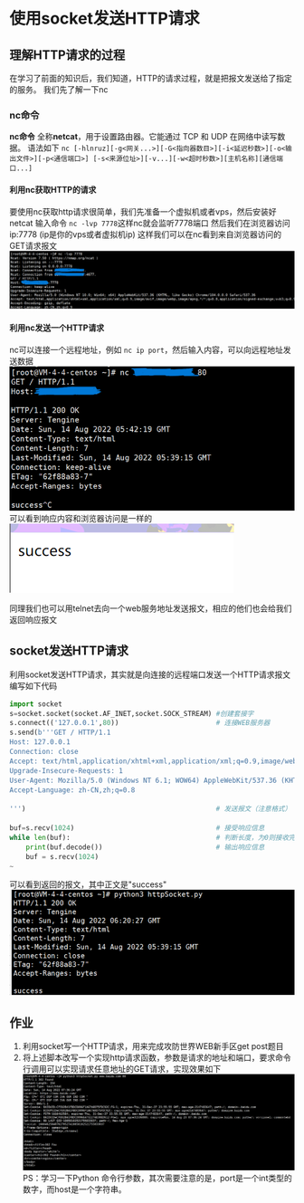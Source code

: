 # 使用socket发送HTTP请求
## 理解HTTP请求的过程
在学习了前面的知识后，我们知道，HTTP的请求过程，就是把报文发送给了指定的服务。
我们先了解一下nc
### nc命令
**nc命令** 全称**netcat**，用于设置路由器。它能通过 TCP 和 UDP 在网络中读写数据。
语法如下
`nc [-hlnruz][-g<网关...>][-G<指向器数目>][-i<延迟秒数>][-o<输出文件>][-p<通信端口>] [-s<来源位址>][-v...][-w<超时秒数>][主机名称][通信端口...]`
#### 利用nc获取HTTP的请求
要使用nc获取http请求很简单，我们先准备一个虚拟机或者vps，然后安装好netcat
输入命令 `nc -lvp 7778`这样nc就会监听7778端口
然后我们在浏览器访问 ip:7778 (ip是你的vps或者虚拟机ip)
这样我们可以在nc看到来自浏览器访问的GET请求报文
![image](../../assets/uTools_1660456202622.png)
#### 利用nc发送一个HTTP请求
nc可以连接一个远程地址，例如 `nc ip port`，然后输入内容，可以向远程地址发送数据
![image](../../assets/uTools_1660456349150.png)
可以看到响应内容和浏览器访问是一样的
![image](../../assets/Pasted_image_20220814135506.png)

同理我们也可以用telnet去向一个web服务地址发送报文，相应的他们也会给我们返回响应报文

## socket发送HTTP请求
利用socket发送HTTP请求，其实就是向连接的远程端口发送一个HTTP请求报文
编写如下代码
```python
import socket
s=socket.socket(socket.AF_INET,socket.SOCK_STREAM) #创建套接字
s.connect(('127.0.0.1',80))                        # 连接WEB服务器
s.send(b'''GET / HTTP/1.1
Host: 127.0.0.1
Connection: close
Accept: text/html,application/xhtml+xml,application/xml;q=0.9,image/webp,*/*;q=0.8
Upgrade-Insecure-Requests: 1
User-Agent: Mozilla/5.0 (Windows NT 6.1; WOW64) AppleWebKit/537.36 (KHTML, like Gecko) Chrome/45.0.2454.101 Safari/537.36
Accept-Language: zh-CN,zh;q=0.8

''')                                               # 发送报文（注意格式）

buf=s.recv(1024)                                   # 接受响应信息
while len(buf):                                    # 判断长度，为0则接收完
    print(buf.decode())                            # 输出响应信息
    buf = s.recv(1024)
~                        
```
可以看到返回的报文，其中正文是"success"
![image](../../assets/Pasted_image_20220814142039.png)

## 作业
1. 利用socket写一个HTTP请求，用来完成攻防世界WEB新手区get post题目
2. 将上述脚本改写一个实现http请求函数，参数是请求的地址和端口，要求命令行调用可以实现请求任意地址的GET请求，实现效果如下
  ![image](../../assets/Pasted_image_20220814153648.png)
   PS：学习一下Python 命令行参数，其次需要注意的是，port是一个int类型的数字，而host是一个字符串。